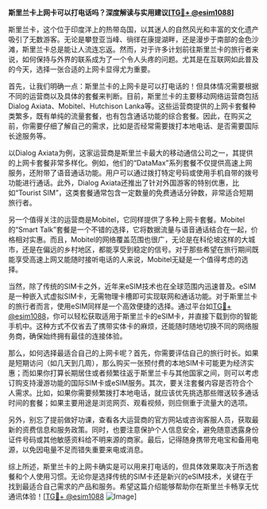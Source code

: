 **斯里兰卡上网卡可以打电话吗？深度解读与实用建议[[TG💪+ @esim1088](https://t.me/s/esim1088)]**

斯里兰卡，这个位于印度洋上的热带岛国，以其迷人的自然风光和丰富的文化遗产吸引了无数游客。无论是攀登亚当峰、徜徉在康提湖畔，还是漫步于南部的金色沙滩，斯里兰卡总是能让人流连忘返。然而，对于许多计划前往斯里兰卡的旅行者来说，如何保持与外界的联系成为了一个令人头疼的问题。尤其是在互联网如此普及的今天，选择一张合适的上网卡显得尤为重要。

首先，让我们明确一点：斯里兰卡的上网卡是可以打电话的！但具体情况需要根据不同的运营商以及具体的套餐来判断。目前，斯里兰卡的主要移动网络运营商包括Dialog Axiata、Mobitel、Hutchison Lanka等。这些运营商提供的上网卡套餐种类繁多，既有单纯的流量套餐，也有包含通话功能的综合套餐。因此，在购买之前，你需要仔细了解自己的需求，比如是否经常需要拨打本地电话、是否需要国际长途服务等。

以Dialog Axiata为例，这家运营商是斯里兰卡最大的移动通信公司之一，其提供的上网卡套餐非常多样化。例如，他们的“DataMax”系列套餐不仅提供高速上网服务，还附带了语音通话功能。用户可以通过拨打特定号码或使用手机自带的拨号功能进行通话。此外，Dialog Axiata还推出了针对外国游客的特别优惠，比如“Tourist SIM”，这类套餐通常包含一定数量的免费通话分钟数，非常适合短期旅行者。

另一个值得关注的运营商是Mobitel，它同样提供了多种上网卡套餐。Mobitel的“Smart Talk”套餐是一个不错的选择，它将数据流量与语音通话结合在一起，价格相对实惠。而且，Mobitel的网络覆盖范围也很广，无论是在科伦坡这样的大城市，还是在偏远的乡村地区，都能享受到稳定的信号。对于那些希望在旅行期间既能享受高速上网又能随时接听电话的人来说，Mobitel无疑是一个值得考虑的选择。

当然，除了传统的SIM卡之外，近年来eSIM技术也在全球范围内迅速普及。eSIM是一种嵌入式虚拟SIM卡，无需物理卡槽即可实现联网和通话功能。对于斯里兰卡的旅行者而言，使用eSIM同样是一个高效便捷的选择。通过平台如[TG💪+ @esim1088](https://t.me/s/esim1088)，你可以轻松获取适用于斯里兰卡的eSIM卡，并直接下载到你的智能手机中。这种方式不仅省去了携带实体卡的麻烦，还能随时随地切换不同的网络服务商，确保始终拥有最佳的连接体验。

那么，如何选择最适合自己的上网卡呢？首先，你需要评估自己的旅行时长。如果是短期访问（如几天到几周），那么购买一张预付费的本地SIM卡可能更为经济实惠；而如果你打算长期居住或者频繁往返于斯里兰卡与其他国家之间，则可以考虑订购支持漫游功能的国际SIM卡或eSIM服务。其次，要关注套餐内容是否符合个人需求。比如，如果你需要频繁拨打本地电话，就应该优先挑选那些赠送较多通话时间的套餐；如果主要用途是浏览网页、观看视频，则应侧重于流量大的选项。

另外，别忘了提前做好功课，查看各大运营商的官方网站或咨询客服人员，获取最新的资费信息和服务政策。同时，也要注意保护个人信息安全，避免随意透露身份证件号码或其他敏感资料给不明来源的商家。最后，记得随身携带充电宝和备用电源，以免因电量不足而错失重要来电或消息。

综上所述，斯里兰卡的上网卡确实是可以用来打电话的，但具体效果取决于所选套餐和个人使用习惯。无论你是选择传统的SIM卡还是新兴的eSIM技术，关键在于找到最适合自己需求的产品和服务。希望这篇介绍能够帮助你在斯里兰卡畅享无忧通讯体验！[[TG💪+ @esim1088](https://t.me/s/esim1088) ![Image](https://i.postimg.cc/4NQfJmqS/Snipaste-2025-05-13-00-14-12.png)]